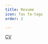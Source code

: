 ```yaml
---
title: Resume
icon: fas fa-tags
order: 2

---
```

[CV]("https://github.com/JeonSHyun/JeonSHyun.github.io/files/14338981/CV.pdf")
